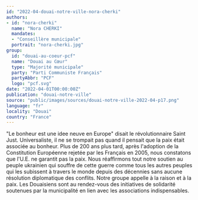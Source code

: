 ```yaml
---
id: "2022-04-douai-notre-ville-nora-cherki"
authors:
- id: "nora-cherki"
  name: "Nora CHERKI"
  mandates: 
  - "Conseillère municipale"
  portrait: "nora-cherki.jpg"
group:
  id: "douai-au-coeur-pcf"
  name: "Douai au Cœur"
  type: "Majorité municipale"
  party: "Parti Communiste Français"
  partyAbbr: "PCF"
  logo: "pcf.svg"
date: "2022-04-01T00:00:00Z"
publication: "douai-notre-ville"
source: "public/images/sources/douai-notre-ville-2022-04-p17.png"
language: "fr"
locality: "Douai"
country: "France"
---
```


"Le bonheur est une idee neuve en Europe" disait le révolutionnaire Saint Just. Universaliste, il ne se trompait pas quand il pensait que la paix était associée au bonheur. Plus de 200 ans plus tard, après l'adoption de la Constitution Européenne rejetée par les Français en 2005, nous constatons que l'U.E. ne garantit pas la paix. Nous réaffirmons tout notre soutien au peuple ukrainien qui souffre de cette guerre comme tous les autres peuples qui les subissent à travers le monde depuis des décennies sans aucune résolution diplomatique des conflits. Notre groupe appelle à la raison et à la paix. Les Douaisiens sont au rendez-vous des initiatives de solidarité soutenues par la municipalité en lien avec les associations indispensables.
